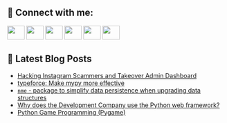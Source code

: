 ## 🔎 Connect with me:
[<img height="32" width="40" src="https://cdn.jsdelivr.net/npm/simple-icons@v5/icons/telegram.svg" />](https://t.me/bullbesh)
[<img height="32" width="40" src="https://cdn.jsdelivr.net/npm/simple-icons@v5/icons/vk.svg" />](https://vk.com/bullbesh)
[<img height="32" width="40" src="https://cdn.jsdelivr.net/npm/simple-icons@v5/icons/twitter.svg" />](https://twitter.com/bullbesh1)
[<img height="32" width="40" src="https://cdn.jsdelivr.net/npm/simple-icons@v5/icons/instagram.svg" />](https://www.instagram.com/bullbesh)
[<img height="32" width="40" src="https://cdn.jsdelivr.net/npm/simple-icons@v5/icons/reddit.svg" />](https://www.reddit.com/user/bullbesh)
[<img height="32" width="40" src="https://cdn.jsdelivr.net/npm/simple-icons@v5/icons/youtube.svg" />](https://www.youtube.com/channel/UCtfjRs6uzgq5mfm8S06WTcg)

## 📕 Latest Blog Posts
<!-- BLOG-POST-LIST:START -->
- [Hacking Instagram Scammers and Takeover Admin Dashboard](https://www.reddit.com/r/Python/comments/u2tf1v/hacking_instagram_scammers_and_takeover_admin/)
- [typeforce: Make mypy more effective](https://www.reddit.com/r/Python/comments/u2sbgj/typeforce_make_mypy_more_effective/)
- [`nme` - package to simplify data persistence when upgrading data structures](https://www.reddit.com/r/Python/comments/u2s3uy/nme_package_to_simplify_data_persistence_when/)
- [Why does the Development Company use the Python web framework?](https://www.reddit.com/r/Python/comments/u2rvxb/why_does_the_development_company_use_the_python/)
- [Python Game Programming &lpar;Pygame&rpar;](https://www.reddit.com/r/Python/comments/u2qneq/python_game_programming_pygame/)
<!-- BLOG-POST-LIST:END -->
